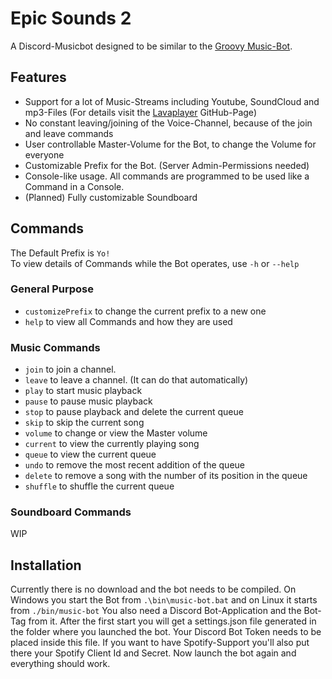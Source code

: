 # Epic Sounds 2

A Discord-Musicbot designed to be similar to the [Groovy Music-Bot](https://groovy.bot/).  

## Features  

- Support for a lot of Music-Streams including Youtube, SoundCloud and mp3-Files (For details visit the
[Lavaplayer](https://github.com/sedmelluq/lavaplayer) GitHub-Page)  
- No constant leaving/joining of the Voice-Channel, because of the join and leave commands  
- User controllable Master-Volume for the Bot, to change the Volume for everyone  
- Customizable Prefix for the Bot. (Server Admin-Permissions needed)
- Console-like usage. All commands are programmed to be used like a Command in a Console.
- (Planned) Fully customizable Soundboard

## Commands  

The Default Prefix is `Yo!`  
To view details of Commands while the Bot operates, use `-h` or `--help`  

### General Purpose  

- `customizePrefix` to change the current prefix to a new one  
- `help` to view all Commands and how they are used  

### Music Commands  

- `join` to join a channel.  
- `leave` to leave a channel. (It can do that automatically)  
- `play` to start music playback  
- `pause` to pause music playback  
- `stop` to pause playback and delete the current queue  
- `skip` to skip the current song  
- `volume` to change or view the Master volume  
- `current` to view the currently playing song  
- `queue` to view the current queue  
- `undo` to remove the most recent addition of the queue  
- `delete` to remove a song with the number of its position in the queue  
- `shuffle` to shuffle the current queue  

### Soundboard Commands

WIP  

## Installation  

Currently there is no download and the bot needs to be compiled. On Windows you start the Bot from `.\bin\music-bot.bat` and on Linux it starts from `./bin/music-bot` You also need a Discord Bot-Application and the Bot-Tag from it. After the first start you will get a settings.json file generated in the folder where you launched the bot. Your Discord Bot Token needs to be placed inside this file. If you want to have Spotify-Support you'll also put there your Spotify Client Id and Secret. Now launch the bot again and everything should work.
